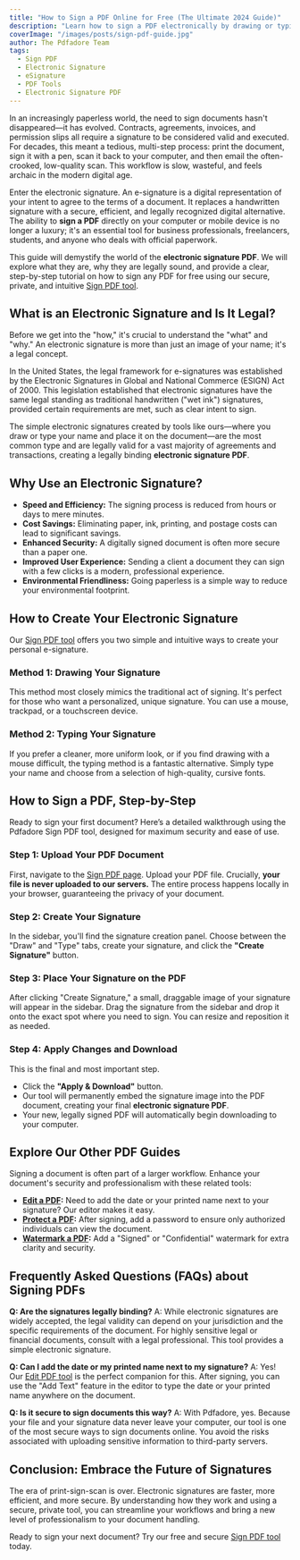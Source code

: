 ```yaml
---
title: "How to Sign a PDF Online for Free (The Ultimate 2024 Guide)"
description: "Learn how to sign a PDF electronically by drawing or typing your signature. Our guide covers the legality of the electronic signature PDF, security, and a step-by-step process."
coverImage: "/images/posts/sign-pdf-guide.jpg"
author: The Pdfadore Team
tags:
  - Sign PDF
  - Electronic Signature
  - eSignature
  - PDF Tools
  - Electronic Signature PDF
---
```


In an increasingly paperless world, the need to sign documents hasn't disappeared—it has evolved. Contracts, agreements, invoices, and permission slips all require a signature to be considered valid and executed. For decades, this meant a tedious, multi-step process: print the document, sign it with a pen, scan it back to your computer, and then email the often-crooked, low-quality scan. This workflow is slow, wasteful, and feels archaic in the modern digital age.

Enter the electronic signature. An e-signature is a digital representation of your intent to agree to the terms of a document. It replaces a handwritten signature with a secure, efficient, and legally recognized digital alternative. The ability to **sign a PDF** directly on your computer or mobile device is no longer a luxury; it's an essential tool for business professionals, freelancers, students, and anyone who deals with official paperwork.

This guide will demystify the world of the **electronic signature PDF**. We will explore what they are, why they are legally sound, and provide a clear, step-by-step tutorial on how to sign any PDF for free using our secure, private, and intuitive [Sign PDF tool](#/sign).

## What is an Electronic Signature and Is It Legal?

Before we get into the "how," it's crucial to understand the "what" and "why." An electronic signature is more than just an image of your name; it's a legal concept.

In the United States, the legal framework for e-signatures was established by the Electronic Signatures in Global and National Commerce (ESIGN) Act of 2000. This legislation established that electronic signatures have the same legal standing as traditional handwritten ("wet ink") signatures, provided certain requirements are met, such as clear intent to sign.

The simple electronic signatures created by tools like ours—where you draw or type your name and place it on the document—are the most common type and are legally valid for a vast majority of agreements and transactions, creating a legally binding **electronic signature PDF**.

## Why Use an Electronic Signature?

*   **Speed and Efficiency:** The signing process is reduced from hours or days to mere minutes.
*   **Cost Savings:** Eliminating paper, ink, printing, and postage costs can lead to significant savings.
*   **Enhanced Security:** A digitally signed document is often more secure than a paper one.
*   **Improved User Experience:** Sending a client a document they can sign with a few clicks is a modern, professional experience.
*   **Environmental Friendliness:** Going paperless is a simple way to reduce your environmental footprint.

## How to Create Your Electronic Signature

Our [Sign PDF tool](#/sign) offers you two simple and intuitive ways to create your personal e-signature.

### Method 1: Drawing Your Signature
This method most closely mimics the traditional act of signing. It's perfect for those who want a personalized, unique signature. You can use a mouse, trackpad, or a touchscreen device.

### Method 2: Typing Your Signature
If you prefer a cleaner, more uniform look, or if you find drawing with a mouse difficult, the typing method is a fantastic alternative. Simply type your name and choose from a selection of high-quality, cursive fonts.

## How to Sign a PDF, Step-by-Step

Ready to sign your first document? Here’s a detailed walkthrough using the Pdfadore Sign PDF tool, designed for maximum security and ease of use.

### Step 1: Upload Your PDF Document
First, navigate to the [Sign PDF page](#/sign). Upload your PDF file. Crucially, **your file is never uploaded to our servers.** The entire process happens locally in your browser, guaranteeing the privacy of your document.

### Step 2: Create Your Signature
In the sidebar, you'll find the signature creation panel. Choose between the "Draw" and "Type" tabs, create your signature, and click the **"Create Signature"** button.

### Step 3: Place Your Signature on the PDF
After clicking "Create Signature," a small, draggable image of your signature will appear in the sidebar. Drag the signature from the sidebar and drop it onto the exact spot where you need to sign. You can resize and reposition it as needed.

### Step 4: Apply Changes and Download
This is the final and most important step.

*   Click the **"Apply & Download"** button.
*   Our tool will permanently embed the signature image into the PDF document, creating your final **electronic signature PDF**.
*   Your new, legally signed PDF will automatically begin downloading to your computer.

## Explore Our Other PDF Guides

Signing a document is often part of a larger workflow. Enhance your document's security and professionalism with these related tools:

*   **[Edit a PDF](#/blog/how-to-edit-pdf-online-free-guide):** Need to add the date or your printed name next to your signature? Our editor makes it easy.
*   **[Protect a PDF](#/blog/how-to-password-protect-pdf-guide):** After signing, add a password to ensure only authorized individuals can view the document.
*   **[Watermark a PDF](#/blog/how-to-watermark-pdf-guide):** Add a "Signed" or "Confidential" watermark for extra clarity and security.

## Frequently Asked Questions (FAQs) about Signing PDFs

**Q: Are the signatures legally binding?**
A: While electronic signatures are widely accepted, the legal validity can depend on your jurisdiction and the specific requirements of the document. For highly sensitive legal or financial documents, consult with a legal professional. This tool provides a simple electronic signature.

**Q: Can I add the date or my printed name next to my signature?**
A: Yes! Our [Edit PDF tool](#/edit-pdf) is the perfect companion for this. After signing, you can use the "Add Text" feature in the editor to type the date or your printed name anywhere on the document.

**Q: Is it secure to sign documents this way?**
A: With Pdfadore, yes. Because your file and your signature data never leave your computer, our tool is one of the most secure ways to sign documents online. You avoid the risks associated with uploading sensitive information to third-party servers.

## Conclusion: Embrace the Future of Signatures
The era of print-sign-scan is over. Electronic signatures are faster, more efficient, and more secure. By understanding how they work and using a secure, private tool, you can streamline your workflows and bring a new level of professionalism to your document handling.

Ready to sign your next document? Try our free and secure [Sign PDF tool](#/sign) today.